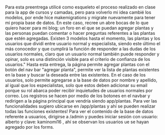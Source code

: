Para esta preentrega utilicé como esqueleto el proceso realizado en clase para la app de cursos y camadas, pero para volverlo mi idea cambié los modelos, por ende hice makemigrations y migrate nuevamente para tener mi propia base de datos. En este caso, recree un abre bocas de lo que quiero hacer para mi blog; un foro en el que se puedan agregar plantas y las personas puedan comentar o hacer preguntas referentes a las plantas que estén agregadas. Existen 3 modelos hasta el momento, las plantas y los usuarios que dividí entre usuario normal y especialista, siendo este último el más conocedor y que cumplirá la función de responder a las dudas de los usuarios normales, claro que un usuario normal también puede responder y opinar, solo es una distinción visible para el criterio de confianza de los usuarios."
Hasta esta entrega, la página permite agregar plantas con el botón del nav bar "agregar planta", permite ver la lista de plantas existentes en la base y buscar la deseada entre las existentes. En el caso de los usuarios, solo permite agregarse a la base de datos por nombre y apellido, al igual que los especialistas, solo que estos deben adicionar su email porque su rol abarca poder recibir inquietudes de usuarios normales por correo. Los registros se hacen por medio de los botones en el navbar y redirigen a la página principal que vendría siendo app/plantas.
Para ver las funcionalidades sugiero ubicarse en /app/plantas y ahí se pueden realizar todas las funciones existentes!
Para ver el contenido de la base de datos referente a usuarios, dirigirse a /admin y puedes iniciar sesión con usuario: alberto y clave: kaminomi16 , ahí se observan los usuarios ue se hayan agregado por los forms.